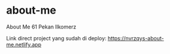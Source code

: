 # about-me
About Me 61 Pekan Ilkomerz

Link direct project yang sudah di deploy: https://nvrzqys-about-me.netlify.app
